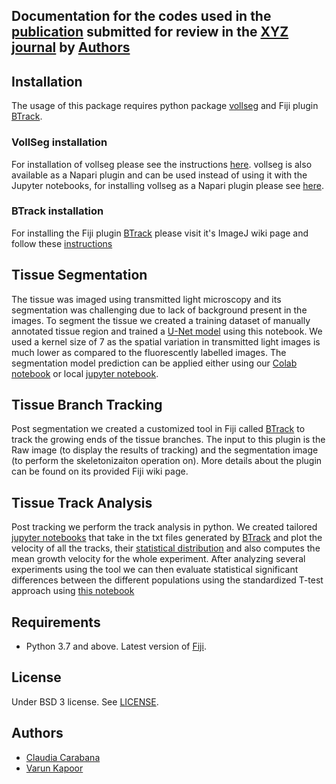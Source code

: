## Documentation for the codes used in the [publication]() submitted for review in the [XYZ journal]() by [Authors]() 
 
 ## Installation
 The usage of this package requires python package [vollseg](https://pypi.org/project/vollseg/) and     Fiji plugin [BTrack](https://imagej.net/plugins/btrack/). 
 ### VollSeg installation
 For installation of vollseg please see the instructions [here](https://github.com/Kapoorlabs-CAPED/VollSeg#installation). vollseg is also available as a Napari plugin and can be used instead of using it with the Jupyter notebooks, for installing vollseg as a Napari plugin please see [here](https://www.napari-hub.org/plugins/vollseg-napari).
 
 ### BTrack installation
 For installing the Fiji plugin [BTrack](https://imagej.net/plugins/btrack/) please visit it's ImageJ wiki page and follow these [instructions](https://imagej.net/plugins/btrack/#installation)
## Tissue Segmentation
 The tissue was imaged using transmitted light microscopy and its segmentation was challenging due to lack of background present in the images. To segment the tissue we created a training dataset of manually annotated tissue region and trained a [U-Net model](https://github.com/Fre-Team-Curie/Embryo-mammary-gland/blob/main/Segmentation/Tissue_segmentation_training.ipynb) using this notebook. We used a kernel size of 7 as the spatial variation in transmitted light images is much lower as compared to the fluorescently labelled images. The segmentation model prediction can be applied either using our [Colab notebook](https://github.com/Fre-Team-Curie/Embryo-mammary-gland/blob/main/Segmentation/Colab_Tissue_segmentation_prediction.ipynb) or local [jupyter notebook](https://github.com/Fre-Team-Curie/Embryo-mammary-gland/blob/main/Segmentation/Tissue_segmentation_prediction.ipynb).
## Tissue Branch Tracking
Post segmentation we created a customized tool in Fiji called [BTrack](https://imagej.net/plugins/btrack/) to track the growing ends of the tissue branches. The input to this plugin is the Raw image (to display the results of tracking) and the segmentation image (to perform the skeletonizaiton operation on). More details about the plugin can be found on its provided Fiji wiki page.
## Tissue Track Analysis
Post tracking we perform the track analysis in python. We created tailored [jupyter notebooks](https://github.com/Fre-Team-Curie/Embryo-mammary-gland/blob/main/TrackAnalysis/BTrack_bud_analysis.ipynb) that take in the txt files generated by [BTrack](https://imagej.net/plugins/btrack/) and plot the velocity of all the tracks, their [statistical distribution](https://github.com/Fre-Team-Curie/Embryo-mammary-gland/blob/main/TrackAnalysis/BTrack_bud_statistics.ipynb) and also computes the mean  growth velocity for the whole experiment. After analyzing several experiments using the tool we can then evaluate statistical significant differences between the different populations using the standardized T-test approach using [this notebook](https://github.com/Fre-Team-Curie/Embryo-mammary-gland/blob/main/TrackAnalysis/BTrack_Ttest.ipynb)
## Requirements

- Python 3.7 and above. Latest version of [Fiji](https://imagej.net/software/fiji/downloads).
 
## License

Under BSD 3 license. See [LICENSE](LICENSE).

## Authors

- [Claudia Carabana](https://imagej.net/people/claudiacarabana)
- [Varun Kapoor](https://imagej.net/people/kapoorlab) 
